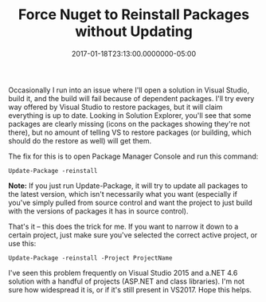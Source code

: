 ﻿---
title: Force Nuget to Reinstall Packages without Updating
date: "2017-01-18T23:13:00.0000000-05:00"
description: Occasionally I run into an issue where I'll open a solution in
featuredImage: /img/nuget.png
---

Occasionally I run into an issue where I'll open a solution in Visual Studio, build it, and the build will fail because of dependent packages. I'll try every way offered by Visual Studio to restore packages, but it will claim everything is up to date. Looking in Solution Explorer, you'll see that some packages are clearly missing (icons on the packages showing they're not there), but no amount of telling VS to restore packages (or building, which should do the restore as well) will get them.

The fix for this is to open Package Manager Console and run this command:

`Update-Package -reinstall`

**Note:** If you just run Update-Package, it will try to update all packages to the latest version, which isn't necessarily what you want (especially if you've simply pulled from source control and want the project to just build with the versions of packages it has in source control).

That's it – this does the trick for me. If you want to narrow it down to a certain project, just make sure you've selected the correct active project, or use this:

`Update-Package -reinstall -Project ProjectName`

I've seen this problem frequently on Visual Studio 2015 and a.NET 4.6 solution with a handful of projects (ASP.NET and class libraries). I'm not sure how widespread it is, or if it's still present in VS2017. Hope this helps.

